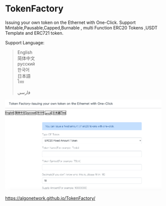 # TokenFactory
Issuing your own token on the Ethernet with One-Click.
Support Mintable,Pausable,Capped,Burnable , multi Function ERC20 Tokens ,USDT Template and ERC721 token.

Support Language:

>English<br>
>简体中文<br>
>русский <br>
>한국어<br> 
>日本語<br>
>ไทย<br>
><br>فارسی
<img src="https://github.com/AlgoNetwork/TokenFactory/blob/main/website.png" alt="generate-erc20-token">

https://algonetwork.github.io/TokenFactory/


